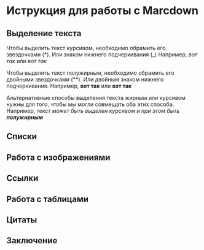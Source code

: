 # Иструкция для работы с Marcdown

## Выделение текста

Чтобы выделить текст курсивом, необходимо обрамить его звездочками (*). Или знаком нижнего подчеркивания (_) Например, *вот так* или _вот так_

Чтобы выделить текст полужирным, необходимо обрамить его двойными звездочками (**). Или двойным знаком нижнего подчеркивания. Например, **вот так** или __вот так__

Альтернативные способы выделения текста жирным или курсивом нужны для того, чтобы мы могли совмещать оба этих способа. Например, _текст может быть выделен курсивом и при этом быть **полужирным**_

## Списки

## Работа с изображениями

## Ссылки

## Работа с таблицами

## Цитаты

## Заключение